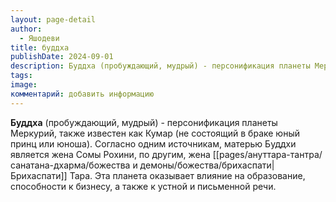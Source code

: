 ```yaml
---
layout: page-detail
author:
  - Яшодеви
title: буддха
publishDate: 2024-09-01
description: Буддха (пробуждающий, мудрый) - персонификация планеты Меркурий, также известен как Кумар (не состоящий в браке юный принц или юноша). Согласно одним источникам, матерью Буддхи является жена Сомы Рохини, по другим, жена Брихаспати Тара. Эта планета оказывает влияние на образование, способности к бизнесу, а также к устной и письменной речи.
tags: 
image: 
комментарий: добавить информацию
---
```

**Буддха** (пробуждающий, мудрый) - персонификация планеты Меркурий, также известен как Кумар (не состоящий в браке юный принц или юноша). Согласно одним источникам, матерью Буддхи является жена Сомы Рохини, по другим, жена [[pages/ануттара-тантра/санатана-дхарма/божества и демоны/божества/брихаспати|Брихаспати]] Тара. Эта планета оказывает влияние на образование, способности к бизнесу, а также к устной и письменной речи.

